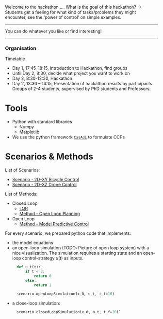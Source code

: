 Welcome to the hackathon ....
What is the goal of this hackathon? -> Students get a feeling for what kind of tasks/problems they might encounter, see the 'power of control' on simple examples.

---
You can do whatever you like or find interesting!

----


### Organisation
Timetable
- Day 1, 17:45-18:15, Introduction to Hackathon, find groups
- Until Day 2, 8:30, decide what project you want to work on
- Day 2, 8:30-12:30, Hackathon
- Day 2, 13:30 – 14:15, Presentation of hackathon results by participants
Groups of 2-4 students, supervised by PhD students and Professors.

# Tools
- Python with standard libraries
	- Numpy
	- Matplotlib
- We use the python framework [`CasAdi`](https://web.casadi.org/) to formulate OCPs
# Scenarios & Methods

List of Scenarios:
- [Scenario - 2D-XY Bicycle Control](Scenario%20-%202D-XY%20Bicycle%20Control.md)
- [Scenario - 2D-XZ Drone Control](Scenario%20-%202D-XZ%20Drone%20Control.md)

List of Methods:
- Closed Loop
	- [LQR](Method%20-%20LQR%20Controller.md)
	- [Method - Open Loop Planning](Method%20-%20Open%20Loop%20Planning.md)
- Open Loop
	- [Method - Model Predictive Control](Method%20-%20Model%20Predictive%20Control.md)

For every scenario, we prepared python code that implements:
- the model equations
- an open-loop simulation (TODO: Picture of open loop system) with a nice visualization. The simulation requires a starting state and an open-loop control-strategy $u(t)$ as inputs.
  ```python
	def u_t(t):
		if t < 3:
			return 0
		else:
			return 1
			
	scenario.openLoopSimulation(x_0, u_t, t_f=10)
	```
- a close-loop simulation:
  ```python
	scenario.closedLoopSimulation(x_0, u_t, t_f=10)`
	```

